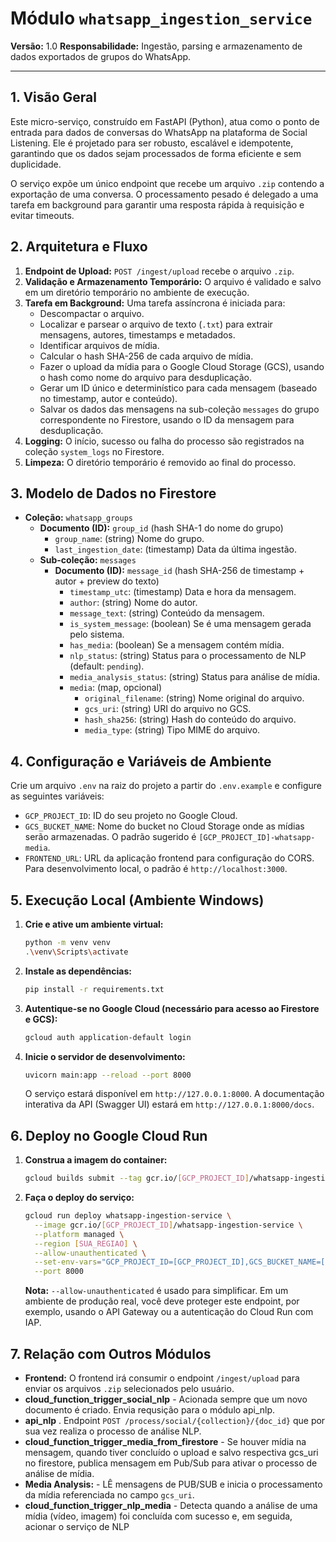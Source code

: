 # Módulo `whatsapp_ingestion_service`

**Versão:** 1.0
**Responsabilidade:** Ingestão, parsing e armazenamento de dados exportados de grupos do WhatsApp.

---

## 1. Visão Geral

Este micro-serviço, construído em FastAPI (Python), atua como o ponto de entrada para dados de conversas do WhatsApp na plataforma de Social Listening. Ele é projetado para ser robusto, escalável e idempotente, garantindo que os dados sejam processados de forma eficiente e sem duplicidade.

O serviço expõe um único endpoint que recebe um arquivo `.zip` contendo a exportação de uma conversa. O processamento pesado é delegado a uma tarefa em background para garantir uma resposta rápida à requisição e evitar timeouts.

## 2. Arquitetura e Fluxo

1.  **Endpoint de Upload:** `POST /ingest/upload` recebe o arquivo `.zip`.
2.  **Validação e Armazenamento Temporário:** O arquivo é validado e salvo em um diretório temporário no ambiente de execução.
3.  **Tarefa em Background:** Uma tarefa assíncrona é iniciada para:
    *   Descompactar o arquivo.
    *   Localizar e parsear o arquivo de texto (`.txt`) para extrair mensagens, autores, timestamps e metadados.
    *   Identificar arquivos de mídia.
    *   Calcular o hash SHA-256 de cada arquivo de mídia.
    *   Fazer o upload da mídia para o Google Cloud Storage (GCS), usando o hash como nome do arquivo para desduplicação.
    *   Gerar um ID único e determinístico para cada mensagem (baseado no timestamp, autor e conteúdo).
    *   Salvar os dados das mensagens na sub-coleção `messages` do grupo correspondente no Firestore, usando o ID da mensagem para desduplicação.
4.  **Logging:** O início, sucesso ou falha do processo são registrados na coleção `system_logs` no Firestore.
5.  **Limpeza:** O diretório temporário é removido ao final do processo.

## 3. Modelo de Dados no Firestore

-   **Coleção:** `whatsapp_groups`
    -   **Documento (ID):** `group_id` (hash SHA-1 do nome do grupo)
        -   `group_name`: (string) Nome do grupo.
        -   `last_ingestion_date`: (timestamp) Data da última ingestão.
    -   **Sub-coleção:** `messages`
        -   **Documento (ID):** `message_id` (hash SHA-256 de timestamp + autor + preview do texto)
            -   `timestamp_utc`: (timestamp) Data e hora da mensagem.
            -   `author`: (string) Nome do autor.
            -   `message_text`: (string) Conteúdo da mensagem.
            -   `is_system_message`: (boolean) Se é uma mensagem gerada pelo sistema.
            -   `has_media`: (boolean) Se a mensagem contém mídia.
            -   `nlp_status`: (string) Status para o processamento de NLP (default: `pending`).
            -   `media_analysis_status`: (string) Status para análise de mídia.
            -   `media`: (map, opcional)
                -   `original_filename`: (string) Nome original do arquivo.
                -   `gcs_uri`: (string) URI do arquivo no GCS.
                -   `hash_sha256`: (string) Hash do conteúdo do arquivo.
                -   `media_type`: (string) Tipo MIME do arquivo.

## 4. Configuração e Variáveis de Ambiente

Crie um arquivo `.env` na raiz do projeto a partir do `.env.example` e configure as seguintes variáveis:

-   `GCP_PROJECT_ID`: ID do seu projeto no Google Cloud.
-   `GCS_BUCKET_NAME`: Nome do bucket no Cloud Storage onde as mídias serão armazenadas. O padrão sugerido é `[GCP_PROJECT_ID]-whatsapp-media`.
-   `FRONTEND_URL`: URL da aplicação frontend para configuração do CORS. Para desenvolvimento local, o padrão é `http://localhost:3000`.

## 5. Execução Local (Ambiente Windows)

1.  **Crie e ative um ambiente virtual:**
    ```bash
    python -m venv venv
    .\venv\Scripts\activate
    ```

2.  **Instale as dependências:**
    ```bash
    pip install -r requirements.txt
    ```

3.  **Autentique-se no Google Cloud (necessário para acesso ao Firestore e GCS):**
    ```bash
    gcloud auth application-default login
    ```

4.  **Inicie o servidor de desenvolvimento:**
    ```bash
    uvicorn main:app --reload --port 8000
    ```
    O serviço estará disponível em `http://127.0.0.1:8000`. A documentação interativa da API (Swagger UI) estará em `http://127.0.0.1:8000/docs`.

## 6. Deploy no Google Cloud Run

1.  **Construa a imagem do container:**
    ```bash
    gcloud builds submit --tag gcr.io/[GCP_PROJECT_ID]/whatsapp-ingestion-service .
    ```

2.  **Faça o deploy do serviço:**
    ```bash
    gcloud run deploy whatsapp-ingestion-service \
      --image gcr.io/[GCP_PROJECT_ID]/whatsapp-ingestion-service \
      --platform managed \
      --region [SUA_REGIAO] \
      --allow-unauthenticated \
      --set-env-vars="GCP_PROJECT_ID=[GCP_PROJECT_ID],GCS_BUCKET_NAME=[GCS_BUCKET_NAME],FRONTEND_URL=[URL_DO_FRONTEND_EM_PRODUCAO]" \
      --port 8000
    ```
    **Nota:** `--allow-unauthenticated` é usado para simplificar. Em um ambiente de produção real, você deve proteger este endpoint, por exemplo, usando o API Gateway ou a autenticação do Cloud Run com IAP.

## 7. Relação com Outros Módulos

-   **Frontend:** O frontend irá consumir o endpoint `/ingest/upload` para enviar os arquivos `.zip` selecionados pelo usuário.
-   **cloud_function_trigger_social_nlp** - Acionada sempre que um novo documento é criado. Envia requsição para o módulo api_nlp.
-   **api_nlp** . Endpoint  `POST /process/social/{collection}/{doc_id}` que por sua vez realiza o processo de análise NLP.
-   **cloud_function_trigger_media_from_firestore** - Se houver mídia na mensagem, quando tiver concluído o upload e salvo respectiva gcs_uri no firestore, publica mensagem em Pub/Sub para ativar o processo de análise de mídia.
-   **Media Analysis:** - LÊ mensagens de PUB/SUB e inicia o processamento da mídia referenciada no campo `gcs_uri`.
-   **cloud_function_trigger_nlp_media** - Detecta quando a análise de uma mídia (vídeo, imagem) foi concluída com sucesso e, em seguida, acionar o serviço de NLP